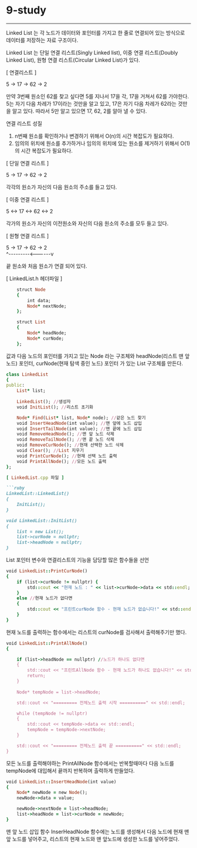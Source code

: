 # 9-study

--------

Linked List 는 각 노드가 데이터와 포인터를 가지고 한 줄로 연결되어 있는 방식으로 데이터를 저장하는 자료 구조이다.

Linked List 는 단일 연결 리스트(Singly Linked list), 이중 연결 리스트(Doubly Linked List), 원형 연결 리스트(Circular Linked List)가 있다.

[ 연결리스트 ]

5 -> 17 -> 62 -> 2

만약 3번째 원소인 62를 찾고 싶다면 5를 지나서 17을 각, 17을 거쳐서 62를 가야한다.<br>
5는 자기 다음 차레가 17이라는 것만을 알고 있고, 17은 자기 다음 차레가 62라는 것만을 알고 있다. 따라서 5만 알고 있으면 17, 62, 2를 알아 낼 수 있다.

연결 리스트 성질<br>
1. n번째 원소를 확인하거나 변경하기 위해서 O(n)의 시간 복잡도가 필요하다.
2. 임의의 위치에 원소를 추가하거나 임의의 위치에 있는 원소를 제거하기 위해서 O(1)의 시간 복잡도가 필요하다.

[ 단일 연결 리스트 ]

5 -> 17 -> 62 -> 2

각각의 원소가 자신의 다음 원소의 주소를 들고 있다.

[ 이중 연결 리스트 ]

5 <-> 17 <-> 62 <-> 2

각가의 원소가 자신의 이전원소와 자신의 다음 원소의 주소를 모두 들고 있다.

[ 원형 연결 리스트 ]

5 -> 17 -> 62 -> 2<br>
^---------<------v

끝 원소와 처음 원소가 연결 되어 있다.


[ LinkedList.h 헤더파일 ]

```ruby
	struct Node
	{
		int data;
		Node* nextNode;
	};

	struct List
	{
		Node* headNode;
		Node* curNode;
	};
```

값과 다음 노드의 포인터를 가지고 있는 Node 라는 구조체와 headNode(리스트 맨 앞 노드) 포인터, curNode(현재 탐색 중인 노드) 포인터 가 있는 List 구조체를 만든다.

```ruby
class LinkedList
{
public:
	List* list;
	
	LinkedList(); //생성자
	void InitList(); //리스트 초기화

	Node* Find(List* list, Node* node); //같은 노드 찾기
	void InsertHeadNode(int value); //맨 앞에 노드 삽입
	void InsertTailNode(int value); //맨 끝에 노드 삽입
	void RemoveHeadNode(); //맨 앞 노드 삭제
	void RemoveTailNode(); //맨 끝 노드 삭제
	void RemoveCurNode(); //현재 선택한 노드 삭제
	void Clear(); //List 지우기
	void PrintCurNode(); //현재 선택 노드 출력
	void PrintAllNode(); //모든 노드 출력
};

[ LinkedList.cpp 파일 ]

```ruby
LinkedList::LinkedList()
{
	InitList();
}

void LinkedList::InitList()
{
	list = new List();
	list->curNode = nullptr;
	list->headNode = nullptr;
}
```

List 포인터 변수와 연결리스트의 기능을 담당할 많은 함수들을 선언


```ruby
void LinkedList::PrintCurNode()
{
	if (list->curNode != nullptr) {
		std::cout << "현재 노드 : " << list->curNode->data << std::endl;
	}
	else //현재 노드가 없다면
	{
		std::cout << "프린트curNode 함수 - 현재 노드가 없습니다!" << std::endl;
	}
}
```

현재 노드를 출력하는 함수에서는 리스트의 curNode를 검사해서 출력해주기만 했다.

```ruby
void LinkedList::PrintAllNode()
{

    if (list->headNode == nullptr) //노드가 하나도 없다면
    {
        std::cout << "프린트AllNode 함수 - 현재 노드가 하나도 없습니다!" << std::endl;
        return;
    }
        
    Node* tempNode = list->headNode;

    std::cout << "========= 전체노드 출력 시작 ==========" << std::endl;

    while (tempNode != nullptr)
    {
        std::cout << tempNode->data << std::endl;
        tempNode = tempNode->nextNode;
    }

    std::cout << "========= 전체노드 출력 끝 ==========" << std::endl;
}
```

모든 노드를 출력해야하는 PrintAllNode 함수에서는 반복할때마다 다음 노드를 tempNode에 대입해서 끝까지 반복하며 출력하게 만들었다.

```ruby
void LinkedList::InsertHeadNode(int value)
{
	Node* newNode = new Node();
	newNode->data = value;

	newNode->nextNode = list->headNode;
	list->headNode = list->curNode = newNode;
}
```

맨 앞 노드 삽입 함수 InserHeadNode 함수에는 노드를 생성해서 다음 노드에 현재 맨앞 노드를 넣어주고, 리스트의 현재 노드와 맨 앞노드에 생성한 노드를 넣어주었다.
